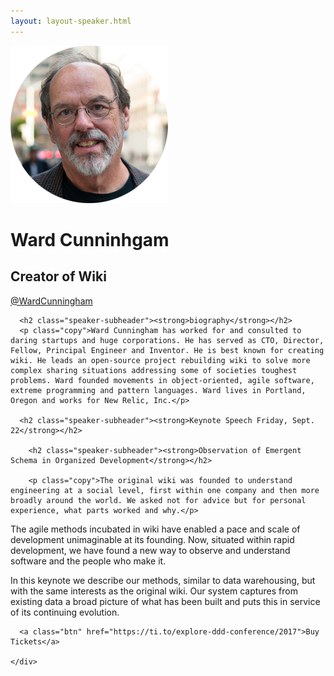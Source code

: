 ```yaml
---
layout: layout-speaker.html
---
```


<div class="container section featured-speaker">
  <div class="row">
    <div class="col-xs-12 col-sm-2 img-container">
      <img class="speaker-page-img" src="../img/speakers/Ward-Cunningham-ON.png" />
    </div>
    <div class="col-xs-12 col-sm-10 copy-container">
      <h1 class="speaker-header">Ward Cunninhgam</h1>
      <h2 class="speaker-subtitle">Creator of Wiki</h2>
      <p class="copy"><a class="speaker-handle" href="https://twitter.com/WardCunningham" target="_blank">@WardCunningham</a></p>

      <h2 class="speaker-subheader"><strong>biography</strong></h2>
      <p class="copy">Ward Cunningham has worked for and consulted to daring startups and huge corporations. He has served as CTO, Director, Fellow, Principal Engineer and Inventor. He is best known for creating wiki. He leads an open-source project rebuilding wiki to solve more complex sharing situations addressing some of societies toughest problems. Ward founded movements in object-oriented, agile software, extreme programming and pattern languages. Ward lives in Portland, Oregon and works for New Relic, Inc.</p>

      <h2 class="speaker-subheader"><strong>Keynote Speech Friday, Sept. 22</strong></h2>

        <h2 class="speaker-subheader"><strong>Observation of Emergent Schema in Organized Development</strong></h2>

        <p class="copy">The original wiki was founded to understand engineering at a social level, first within one company and then more broadly around the world. We asked not for advice but for personal experience, what parts worked and why.</p>

<p class="copy">The agile methods incubated in wiki have enabled a pace and scale of development unimaginable at its founding. Now, situated within rapid development, we have found a new way to observe and understand software and the people who make it.</p>

<p class="copy">In this keynote we describe our methods, similar to data warehousing, but with the same interests as the original wiki. Our system captures from existing data a broad picture of what has been built and puts this in service of its continuing evolution.</p>

      <a class="btn" href="https://ti.to/explore-ddd-conference/2017">Buy Tickets</a>

    </div>
  </div>
</div>
